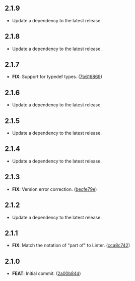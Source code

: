 ## 2.1.9

 - Update a dependency to the latest release.

## 2.1.8

 - Update a dependency to the latest release.

## 2.1.7

 - **FIX**: Support for typedef types. ([7b616869](https://github.com/mathrunet/flutter_masamune/commit/7b61686951055c6dbfc9b8420ae0f62db66ffce3))

## 2.1.6

 - Update a dependency to the latest release.

## 2.1.5

 - Update a dependency to the latest release.

## 2.1.4

 - Update a dependency to the latest release.

## 2.1.3

 - **FIX**: Version error correction. ([becfe79e](https://github.com/mathrunet/flutter_masamune/commit/becfe79e01538a76421e67d125f801273bf70f42))

## 2.1.2

 - Update a dependency to the latest release.

## 2.1.1

 - **FIX**: Match the notation of "part of" to Linter. ([cca8c742](https://github.com/mathrunet/flutter_masamune/commit/cca8c742328da2e2ac0125c179967beee5f9a596))

## 2.1.0

 - **FEAT**: Initial commit. ([2a00b84d](https://github.com/mathrunet/flutter_masamune/commit/2a00b84dabe343db97a3943bb767629aed3743d1))

